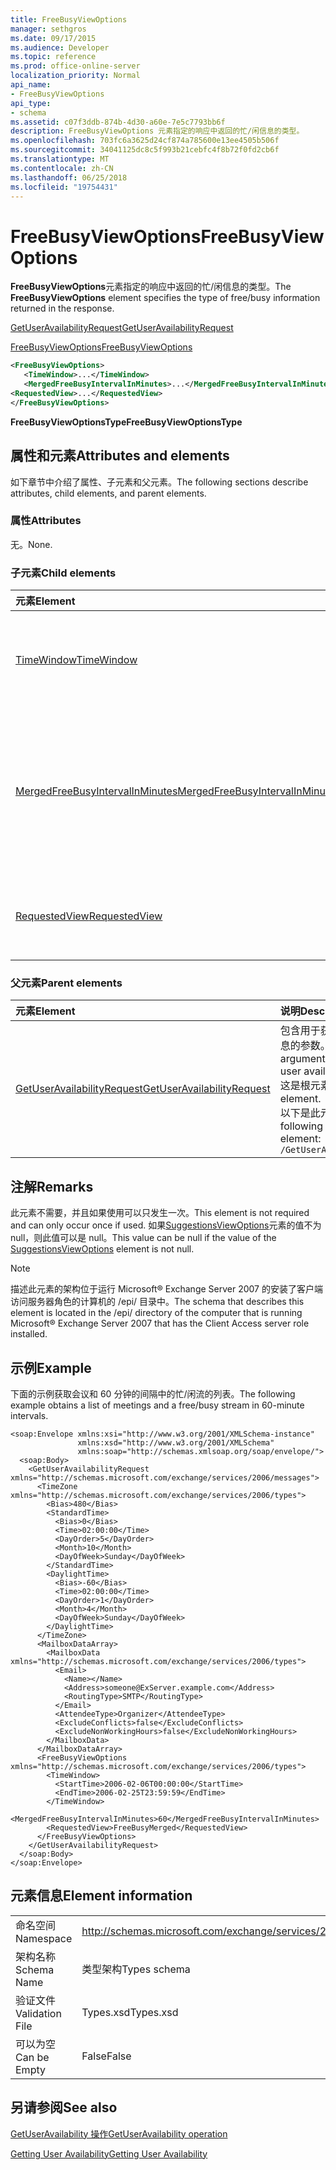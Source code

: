 ```yaml
---
title: FreeBusyViewOptions
manager: sethgros
ms.date: 09/17/2015
ms.audience: Developer
ms.topic: reference
ms.prod: office-online-server
localization_priority: Normal
api_name:
- FreeBusyViewOptions
api_type:
- schema
ms.assetid: c07f3ddb-874b-4d30-a60e-7e5c7793bb6f
description: FreeBusyViewOptions 元素指定的响应中返回的忙/闲信息的类型。
ms.openlocfilehash: 703fc6a3625d24cf874a785600e13ee4505b506f
ms.sourcegitcommit: 34041125dc8c5f993b21cebfc4f8b72f0fd2cb6f
ms.translationtype: MT
ms.contentlocale: zh-CN
ms.lasthandoff: 06/25/2018
ms.locfileid: "19754431"
---
```

# <a name="freebusyviewoptions"></a><span data-ttu-id="82b2a-103">FreeBusyViewOptions</span><span class="sxs-lookup"><span data-stu-id="82b2a-103">FreeBusyViewOptions</span></span>

<span data-ttu-id="82b2a-104">**FreeBusyViewOptions**元素指定的响应中返回的忙/闲信息的类型。</span><span class="sxs-lookup"><span data-stu-id="82b2a-104">The **FreeBusyViewOptions** element specifies the type of free/busy information returned in the response.</span></span> 
  
[<span data-ttu-id="82b2a-105">GetUserAvailabilityRequest</span><span class="sxs-lookup"><span data-stu-id="82b2a-105">GetUserAvailabilityRequest</span></span>](getuseravailabilityrequest.md)
  
[<span data-ttu-id="82b2a-106">FreeBusyViewOptions</span><span class="sxs-lookup"><span data-stu-id="82b2a-106">FreeBusyViewOptions</span></span>](freebusyviewoptions.md)
  
```xml
<FreeBusyViewOptions>
   <TimeWindow>...</TimeWindow>
   <MergedFreeBusyIntervalInMinutes>...</MergedFreeBusyIntervalInMinutes>
<RequestedView>...</RequestedView>
</FreeBusyViewOptions>

```

 <span data-ttu-id="82b2a-107">**FreeBusyViewOptionsType**</span><span class="sxs-lookup"><span data-stu-id="82b2a-107">**FreeBusyViewOptionsType**</span></span>
## <a name="attributes-and-elements"></a><span data-ttu-id="82b2a-108">属性和元素</span><span class="sxs-lookup"><span data-stu-id="82b2a-108">Attributes and elements</span></span>

<span data-ttu-id="82b2a-109">如下章节中介绍了属性、子元素和父元素。</span><span class="sxs-lookup"><span data-stu-id="82b2a-109">The following sections describe attributes, child elements, and parent elements.</span></span>
  
### <a name="attributes"></a><span data-ttu-id="82b2a-110">属性</span><span class="sxs-lookup"><span data-stu-id="82b2a-110">Attributes</span></span>

<span data-ttu-id="82b2a-111">无。</span><span class="sxs-lookup"><span data-stu-id="82b2a-111">None.</span></span>
  
### <a name="child-elements"></a><span data-ttu-id="82b2a-112">子元素</span><span class="sxs-lookup"><span data-stu-id="82b2a-112">Child elements</span></span>

|<span data-ttu-id="82b2a-113">**元素**</span><span class="sxs-lookup"><span data-stu-id="82b2a-113">**Element**</span></span>|<span data-ttu-id="82b2a-114">**说明**</span><span class="sxs-lookup"><span data-stu-id="82b2a-114">**Description**</span></span>|
|:-----|:-----|
|[<span data-ttu-id="82b2a-115">TimeWindow</span><span class="sxs-lookup"><span data-stu-id="82b2a-115">TimeWindow</span></span>](timewindow.md) <br/> |<span data-ttu-id="82b2a-116">标识查询的用户的可用性信息的时间跨度。</span><span class="sxs-lookup"><span data-stu-id="82b2a-116">Identifies the time span queried for the user availability information.</span></span>  <br/> |
|[<span data-ttu-id="82b2a-117">MergedFreeBusyIntervalInMinutes</span><span class="sxs-lookup"><span data-stu-id="82b2a-117">MergedFreeBusyIntervalInMinutes</span></span>](mergedfreebusyintervalinminutes.md) <br/> |<span data-ttu-id="82b2a-118">代表**FreeBusyMerged**视图中的两个连续插槽之间的时间差异。</span><span class="sxs-lookup"><span data-stu-id="82b2a-118">Represents the time difference between two successive slots in the **FreeBusyMerged** view.</span></span>  <br/> |
|[<span data-ttu-id="82b2a-119">RequestedView</span><span class="sxs-lookup"><span data-stu-id="82b2a-119">RequestedView</span></span>](requestedview.md) <br/> |<span data-ttu-id="82b2a-120">定义的客户端请求的日历信息的类型。</span><span class="sxs-lookup"><span data-stu-id="82b2a-120">Defines the type of calendar information that a client requests.</span></span>  <br/> |
   
### <a name="parent-elements"></a><span data-ttu-id="82b2a-121">父元素</span><span class="sxs-lookup"><span data-stu-id="82b2a-121">Parent elements</span></span>

|<span data-ttu-id="82b2a-122">**元素**</span><span class="sxs-lookup"><span data-stu-id="82b2a-122">**Element**</span></span>|<span data-ttu-id="82b2a-123">**说明**</span><span class="sxs-lookup"><span data-stu-id="82b2a-123">**Description**</span></span>|
|:-----|:-----|
|[<span data-ttu-id="82b2a-124">GetUserAvailabilityRequest</span><span class="sxs-lookup"><span data-stu-id="82b2a-124">GetUserAvailabilityRequest</span></span>](getuseravailabilityrequest.md) <br/> |<span data-ttu-id="82b2a-125">包含用于获取用户的可用性信息的参数。</span><span class="sxs-lookup"><span data-stu-id="82b2a-125">Contains the arguments used to obtain user availability information.</span></span> <span data-ttu-id="82b2a-126">这是根元素。</span><span class="sxs-lookup"><span data-stu-id="82b2a-126">This is a root element.</span></span>  <br/> <span data-ttu-id="82b2a-127">以下是此元素的 XPath:</span><span class="sxs-lookup"><span data-stu-id="82b2a-127">The following is the XPath to this element:</span></span>  <br/>  `/GetUserAvailabilityRequest` <br/> |
   
## <a name="remarks"></a><span data-ttu-id="82b2a-128">注解</span><span class="sxs-lookup"><span data-stu-id="82b2a-128">Remarks</span></span>

<span data-ttu-id="82b2a-129">此元素不需要，并且如果使用可以只发生一次。</span><span class="sxs-lookup"><span data-stu-id="82b2a-129">This element is not required and can only occur once if used.</span></span> <span data-ttu-id="82b2a-130">如果[SuggestionsViewOptions](suggestionsviewoptions.md)元素的值不为 null，则此值可以是 null。</span><span class="sxs-lookup"><span data-stu-id="82b2a-130">This value can be null if the value of the [SuggestionsViewOptions](suggestionsviewoptions.md) element is not null.</span></span> 
  
> [!NOTE]
> <span data-ttu-id="82b2a-131">描述此元素的架构位于运行 Microsoft® Exchange Server 2007 的安装了客户端访问服务器角色的计算机的 /epi/ 目录中。</span><span class="sxs-lookup"><span data-stu-id="82b2a-131">The schema that describes this element is located in the /epi/ directory of the computer that is running Microsoft® Exchange Server 2007 that has the Client Access server role installed.</span></span> 
  
## <a name="example"></a><span data-ttu-id="82b2a-132">示例</span><span class="sxs-lookup"><span data-stu-id="82b2a-132">Example</span></span>

<span data-ttu-id="82b2a-133">下面的示例获取会议和 60 分钟的间隔中的忙/闲流的列表。</span><span class="sxs-lookup"><span data-stu-id="82b2a-133">The following example obtains a list of meetings and a free/busy stream in 60-minute intervals.</span></span>
  
```
<soap:Envelope xmlns:xsi="http://www.w3.org/2001/XMLSchema-instance" 
               xmlns:xsd="http://www.w3.org/2001/XMLSchema" 
               xmlns:soap="http://schemas.xmlsoap.org/soap/envelope/">
  <soap:Body>
    <GetUserAvailabilityRequest xmlns="http://schemas.microsoft.com/exchange/services/2006/messages">
      <TimeZone xmlns="http://schemas.microsoft.com/exchange/services/2006/types">
        <Bias>480</Bias>
        <StandardTime>
          <Bias>0</Bias>
          <Time>02:00:00</Time>
          <DayOrder>5</DayOrder>
          <Month>10</Month>
          <DayOfWeek>Sunday</DayOfWeek>
        </StandardTime>
        <DaylightTime>
          <Bias>-60</Bias>
          <Time>02:00:00</Time>
          <DayOrder>1</DayOrder>
          <Month>4</Month>
          <DayOfWeek>Sunday</DayOfWeek>
        </DaylightTime>
      </TimeZone>
      <MailboxDataArray>
        <MailboxData xmlns="http://schemas.microsoft.com/exchange/services/2006/types">
          <Email>
            <Name></Name>
            <Address>someone@ExServer.example.com</Address>
            <RoutingType>SMTP</RoutingType>
          </Email>
          <AttendeeType>Organizer</AttendeeType>
          <ExcludeConflicts>false</ExcludeConflicts>
          <ExcludeNonWorkingHours>false</ExcludeNonWorkingHours>
        </MailboxData>
      </MailboxDataArray>
      <FreeBusyViewOptions xmlns="http://schemas.microsoft.com/exchange/services/2006/types">
        <TimeWindow>
          <StartTime>2006-02-06T00:00:00</StartTime>
          <EndTime>2006-02-25T23:59:59</EndTime>
        </TimeWindow>
        <MergedFreeBusyIntervalInMinutes>60</MergedFreeBusyIntervalInMinutes>
        <RequestedView>FreeBusyMerged</RequestedView>
      </FreeBusyViewOptions>
    </GetUserAvailabilityRequest>
  </soap:Body>
</soap:Envelope>
```

## <a name="element-information"></a><span data-ttu-id="82b2a-134">元素信息</span><span class="sxs-lookup"><span data-stu-id="82b2a-134">Element information</span></span>

|||
|:-----|:-----|
|<span data-ttu-id="82b2a-135">命名空间</span><span class="sxs-lookup"><span data-stu-id="82b2a-135">Namespace</span></span>  <br/> |http://schemas.microsoft.com/exchange/services/2006/types  <br/> |
|<span data-ttu-id="82b2a-136">架构名称</span><span class="sxs-lookup"><span data-stu-id="82b2a-136">Schema Name</span></span>  <br/> |<span data-ttu-id="82b2a-137">类型架构</span><span class="sxs-lookup"><span data-stu-id="82b2a-137">Types schema</span></span>  <br/> |
|<span data-ttu-id="82b2a-138">验证文件</span><span class="sxs-lookup"><span data-stu-id="82b2a-138">Validation File</span></span>  <br/> |<span data-ttu-id="82b2a-139">Types.xsd</span><span class="sxs-lookup"><span data-stu-id="82b2a-139">Types.xsd</span></span>  <br/> |
|<span data-ttu-id="82b2a-140">可以为空</span><span class="sxs-lookup"><span data-stu-id="82b2a-140">Can be Empty</span></span>  <br/> |<span data-ttu-id="82b2a-141">False</span><span class="sxs-lookup"><span data-stu-id="82b2a-141">False</span></span>  <br/> |
   
## <a name="see-also"></a><span data-ttu-id="82b2a-142">另请参阅</span><span class="sxs-lookup"><span data-stu-id="82b2a-142">See also</span></span>



[<span data-ttu-id="82b2a-143">GetUserAvailability 操作</span><span class="sxs-lookup"><span data-stu-id="82b2a-143">GetUserAvailability operation</span></span>](getuseravailability-operation.md)


[<span data-ttu-id="82b2a-144">Getting User Availability</span><span class="sxs-lookup"><span data-stu-id="82b2a-144">Getting User Availability</span></span>](http://msdn.microsoft.com/library/d4133fcb-9b0f-4e6b-aadf-a389da83516a%28Office.15%29.aspx)

